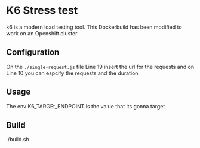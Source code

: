 # K6 Stress test

k6 is a modern load testing tool. This Dockerbuild has been modified to work on an Openshift cluster

## Configuration
On the `./single-request.js` file Line 19 insert the url for the requests and on Line 10 you can espcify the requests and the duration

## Usage
The env K6_TARGEt_ENDPOINT is the value that its gonna target

## Build 
./build.sh

